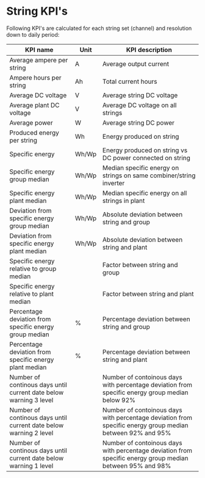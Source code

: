 # String KPI's

Following KPI's are calculated for each string set (channel) and resolution down to daily period:

| KPI name | Unit | KPI description |
|---------|---------|---------|
| Average ampere per string |A| Average output current|
| Ampere hours per string |Ah| Total current hours|
| Average DC voltage |V| Average string DC voltage|
| Average plant DC voltage |V| Average DC voltage on all strings|
| Average power |W| Average string DC power|
| Produced energy per string |Wh| Energy produced on string|
| Specific energy |Wh/Wp| Energy produced on string vs DC power connected on string|
| Specific energy group median |Wh/Wp| Median specific energy on strings on same combiner/string inverter|
| Specific energy plant median |Wh/Wp| Median specific energy on all strings in plant|
| Deviation from specific energy group median |Wh/Wp| Absolute deviation between string and group |
| Deviation from specific energy plant median |Wh/Wp| Absolute deviation between string and plant |
| Specific energy relative to group median|| Factor between string and group|
| Specific energy relative to plant median|| Factor between string and plant|
| Percentage deviation from specific energy group median  |%| Percentage deviation between string and group |
| Percentage deviation from specific energy plant median  |%| Percentage deviation between string and plant |
| Number of continous days until current date below warning 3 level|| Number of contoinous days with percentage deviation from specific energy group median below 92%  |
| Number of continous days until current date below warning 2 level|| Number of contoinous days with percentage deviation from specific energy group median between 92% and 95% |
| Number of continous days until current date below warning 1 level|| Number of contoinous days with percentage deviation from specific energy group median between 95% and 98% |
